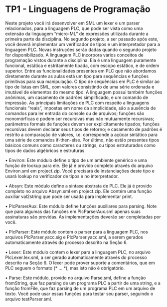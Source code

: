 # TP1 - Linguagens de Programação

Neste projeto você irá desenvolver em SML um lexer e um parser relacionados, para a linguagem
PLC, que pode ser vista como uma extensão da linguagem “micro-ML” de expressões utilizada
durante a primeira parte da disciplina. No segundo projeto, a ser passado após este, você deverá
implementar um verificador de tipos e um interpretador para a linguagem PLC. Novas instruções
serão dadas quando o segundo projeto for disponibilizado.
A linguagem PLC incorpora vários conceitos de programação vistos durante a disciplina. Ela é
uma linguagem puramente funcional, estática e estritamente tipada, com escopo estático, e de ordem
superior. Entre as funcionalidades presentes em PLC que não abordamos diretamente durante as
aulas está um tipo para sequências e funções primitivas para sua manipulação. O tipo de sequências
em PLC é similar ao tipo de listas em SML, com valores consistindo de uma série ordenada e imutável
de elementos do mesmo tipo. A linguagem possui também funções anônimas, um casamento de
padrões simplificado, e um comando de impressão.
As principais limitações de PLC com respeito a linguagens funcionais “reais”, impostas em nome
da simplicidade, são a ausência de comandos para ler entrada do console ou de arquivos; funções
são monomórficas e podem ser recursivas mas não mutuamente recursivas; parâmetros formais de
funções devem ser explicitamente tipados; funções recursivas devem declarar seus tipos de retorno;
e casamento de padrões é restrito a comparação de valores, i.e. corresponde a açúcar sintático para
uma série de comandos if-then-else. Por último, não estão presentes tipos básicos comuns como
caracteres ou strings, ou tipos estruturados como tipos de dados algébricos e estruturas.

• Environ:
Este módulo define o tipo de um ambiente genérico e uma função de lookup para ele.
Ele já é provido completo através do arquivo Environ.sml em project.zip. Você precisará
de instanciações deste tipo e usará lookup no verificador de tipos e no interpretador.

• Absyn:
Este módulo define a sintaxe abstrata de PLC. Ele já é provido completo no arquivo Absyn.sml
em project.zip. Ele contém uma função auxiliar val2string que pode ser usada para
implementar print.

• PlcParserAux:
Este módulo define funções auxiliares para parsing. Note que para algumas das funções em
PlcParserAux.sml apenas suas assinaturas são providas. As implementações deverão ser
completadas por você.

• PlcParser:
Este módulo contem o parser para a linguagem PLC, nos arquivos PlcParser.yacc.sig e
PlcParser.yacc.sml, a serem gerados automaticamente através do processo descrito na Seção 6.

• Lexer:
Este módulo contem o lexer para a linguagem PLC, no arquivo PlcLexer.lex.sml, a ser
gerado automaticamente através do processo descrito na Seção 6. O lexer pode prover suporte
a comentários, que em PLC seguem o formato (* ... *), mas isto não é obrigatório.

• Parse:
Este módulo, provido no arquivo Parse.sml, define a função fromString, que faz parsing
de um programa PLC a partir de uma string, e a função fromFile, que faz parsing de um
programa PLC em um arquivo de texto. Você pode usar essas funções para testar seu parser,
seguindo o arquivo testParser.sml.
